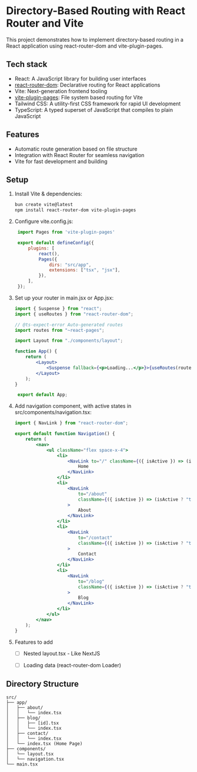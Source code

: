 # Directory-Based Routing with React Router and Vite

This project demonstrates how to implement directory-based routing in a React application using react-router-dom and vite-plugin-pages.

## Tech stack
- React: A JavaScript library for building user interfaces
- [react-router-dom](https://reactrouter.com/en/main): Declarative routing for React applications
- Vite: Next-generation frontend tooling
- [vite-plugin-pages](https://github.com/hannoeru/vite-plugin-pages): File system based routing for Vite
- Tailwind CSS: A utility-first CSS framework for rapid UI development
- TypeScript: A typed superset of JavaScript that compiles to plain JavaScript


## Features

- Automatic route generation based on file structure
- Integration with React Router for seamless navigation
- Vite for fast development and building

## Setup

1. Install Vite & dependencies:
   ```bash
   bun create vite@latest
   npm install react-router-dom vite-plugin-pages
   ```

2. Configure vite.config.js:
   ```js
    import Pages from 'vite-plugin-pages'

    export default defineConfig({
        plugins: [
            react(),
            Pages({
                dirs: "src/app",
                extensions: ["tsx", "jsx"],
            }),
        ],
    });
   ```

3. Set up your router in main.jsx or App.jsx:
   ```jsx
   import { Suspense } from "react";
   import { useRoutes } from "react-router-dom";

   // @ts-expect-error Auto-generated routes
   import routes from "~react-pages";

   import Layout from "./components/layout";

   function App() {
       return (
           <Layout>
               <Suspense fallback={<p>Loading...</p>}>{useRoutes(routes)}</Suspense>
           </Layout>
       );
   }

    export default App;
   ```

4. Add navigation component, with active states in src/components/navigation.tsx:
   ```jsx
   import { NavLink } from "react-router-dom";

   export default function Navigation() {
       return (
           <nav>
               <ul className="flex space-x-4">
                   <li>
                       <NavLink to="/" className={({ isActive }) => (isActive ? "text-blue-500" : "hover:text-gray-300")}>
                           Home
                       </NavLink>
                   </li>
                   <li>
                       <NavLink
                           to="/about"
                           className={({ isActive }) => (isActive ? "text-blue-500" : "hover:text-gray-300")}
                       >
                           About
                       </NavLink>
                   </li>
                   <li>
                       <NavLink
                           to="/contact"
                           className={({ isActive }) => (isActive ? "text-blue-500" : "hover:text-gray-300")}
                       >
                           Contact
                       </NavLink>
                   </li>
                   <li>
                       <NavLink
                           to="/blog"
                           className={({ isActive }) => (isActive ? "text-blue-500" : "hover:text-gray-300")}
                       >
                           Blog
                       </NavLink>
                   </li>
               </ul>
           </nav>
       );
   }
   ```

5. Features to add
   - [ ] Nested layout.tsx - Like NextJS
   - [ ] Loading data (react-router-dom Loader)


## Directory Structure

```
src/
├── app/
│   ├── about/
│   │   └── index.tsx
│   ├── blog/
│   │   ├── [id].tsx
│   │   └── index.tsx
│   ├── contact/
│   │   └── index.tsx
│   └── index.tsx (Home Page)
├── components/
│   └── layout.tsx
│   └── navigation.tsx
└── main.tsx
```